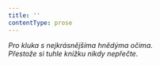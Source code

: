 ```yaml
---
title: ''
contentType: prose
---
```


_Pro kluka s nejkrásnějšíma hnědýma očima.  
Přestože si tuhle knížku nikdy nepřečte._
